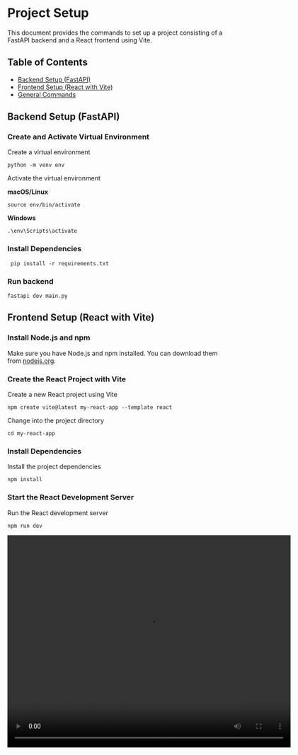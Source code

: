 # Project Setup

This document provides the commands to set up a project consisting of a FastAPI backend and a React frontend using Vite.

## Table of Contents

- [Backend Setup (FastAPI)](#backend-setup-fastapi)
- [Frontend Setup (React with Vite)](#frontend-setup-react-with-vite)
- [General Commands](#general-commands)

## Backend Setup (FastAPI)

### Create and Activate Virtual Environment

Create a virtual environment

```
python -m venv env
```

Activate the virtual environment

**macOS/Linux**

```
source env/bin/activate
```

**Windows**

```
.\env\Scripts\activate
```


### Install Dependencies

```
 pip install -r requirements.txt
```

### Run backend

```
fastapi dev main.py
```

## Frontend Setup (React with Vite)

### Install Node.js and npm

Make sure you have Node.js and npm installed. You can download them from [nodejs.org](https://nodejs.org/).

### Create the React Project with Vite

Create a new React project using Vite

```
npm create vite@latest my-react-app --template react
```


Change into the project directory

```
cd my-react-app
```


### Install Dependencies

Install the project dependencies

```
npm install
```


### Start the React Development Server

Run the React development server

```
npm run dev
```


<video width="640" height="480" controls>
  <source src="resources/chat-llama.mp4" type="video/mp4">
  Tu navegador no soporta la reproducción de videos incrustados.
</video>

